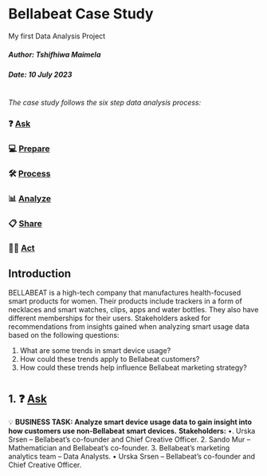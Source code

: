 #  Bellabeat Case Study 
My first Data Analysis Project

##### Author: Tshifhiwa Maimela

##### Date: 10 July 2023

#

_The case study follows the six step data analysis process:_

### ❓ [Ask](#1-ask)
### 💻 [Prepare](#2-prepare)
### 🛠 [Process](#3-process)
### 📊 [Analyze](#4-analyze)
### 📋 [Share](#5-share)
### 🧗‍♀️ [Act](#6-act)

## Introduction
BELLABEAT is a high-tech company that manufactures health-focused smart products for women. Their products include trackers in a form of necklaces and smart watches, clips, apps and water bottles. They also have different memberships for their users. Stakeholders asked for recommendations from insights gained when analyzing smart usage data based on the following questions:
1.	What are some trends in smart device usage?
2.	How could these trends apply to Bellabeat customers?
3.	How could these trends help influence Bellabeat marketing strategy?
#

## 1. ❓ [Ask](#1-ask)
💡 **BUSINESS TASK: Analyze smart device usage data to gain insight into how customers use non-Bellabeat smart devices.**
**Stakeholders:**
•.	Urska Srsen – Bellabeat’s co-founder and Chief Creative Officer.
2.	Sando Mur – Mathematician and Bellabeat’s co-founder.
3.	Bellabeat’s marketing analytics team – Data Analysts. 
•	Urska Srsen – Bellabeat’s co-founder and Chief Creative Officer.
